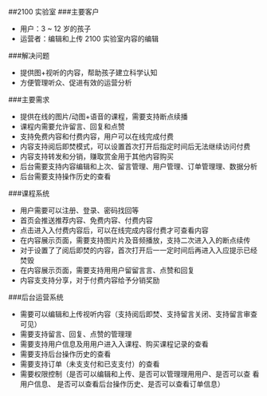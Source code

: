 ##2100 实验室
###主要客户
- 用户：3 ~ 12 岁的孩⼦
- 运营者：编辑和上传 2100 实验室内容的编辑

###解决问题
- 提供图+视听的内容，帮助孩子建立科学认知
- ⽅便管理听众、促进有效的运营分析

###主要需求
- 提供在线的图片/动图+语音的课程，需要支持断点续播
- 课程内需要允许留言、回复和点赞
- 支持免费内容和付费内容，用户可以在线完成付费
- 内容支持阅后即焚模式，可以设置首次打开后指定时间后无法继续访问付费
- 内容支持转发和分销，赚取赏金用于其他内容购买
- 后台需要支持内容编辑和上次、留言管理、用户管理、订单管理理、数据分析
- 后台需要支持操作历史的查看

###课程系统
- 用户需要可以注册、登录、密码找回等
- 首页会推送推荐内容、免费内容、付费内容
- 点击进⼊入付费内容后，可以在线完成内容付费才可查看内容
- 在内容展示页面，需要支持图⽚片及音频播放，支持二次进⼊入的断点续传
- 对于设置了了阅后即焚的内容，首次打开后⼀一定时间后再进⼊入应提示已经焚毁
- 在内容展示页面，需要支持⽤用户留留⾔言、点赞和回复
- 内容⽀支持分享，对于付费内容给予分销奖励

###后台运营系统
- 需要可以编辑和上传视听内容（支持阅后即焚、支持留言关闭、支持留言审查可见）
- 需要支持留言、回复、点赞的管理理
- 需要支持用户信息及⽤用户进⼊入课程、购买课程记录的查看
- 需要支持后台操作历史的查看
- 需要支持订单（未⽀支付和已⽀支付）的查看
- 需要权限控制（是否可以编辑和上传、是否可以管理理⽤用户、是否可以查 看用户信息、 是否可以查看后台操作历史、是否可以查看订单信息）



